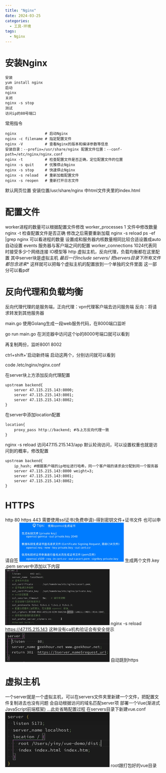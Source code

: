 ```yaml
---
title: "Nginx"
date: 2024-03-25
categories:
  - 工具-环境
tags:
  - Nginx
---
```


# 安装Nginx

~~~
安装 
yum install nginx
启动 
nginx
关闭 
nginx -s stop
测试
访问ip的80号端口
~~~
常用指令

~~~shell
nginx             # 启动Nginx
nginx -c filename # 指定配置⽂件
nginx -V          # 查看Nginx的版本和编译参数等信息
安装目录：--prefix=/usr/share/nginx 配置文件位置：--conf-path=/etc/nginx/nginx.conf
nginx -t          # 检查配置⽂件是否正确，定位配置⽂件的位置
nginx -s quit     # 优雅停⽌Nginx
nginx -s stop     # 快速停⽌Nginx
nginx -s reload   # 重新加载配置⽂件
nginx -s reopen   # 重新打开⽇志⽂件
~~~
默认网页位置
安装位置/usr/share/nginx 中html文件夹里的index.html

# 配置文件
worker进程的数量可以根据配置文件修改
worker_processes 1 文件中修改数量
nginx -t 检查配置文件是否正确
修改之后需要重新加载 nginx -s reload
ps -ef |grep nginx 可以看进程的数量 设置成和服务器内核数量相同比较合适设置成auto自动设置
events 服务器与客户端之间的配置 worker_connections 1024代表同时接受多少个网络连接 IO模型等
http 虚拟主机，反向代理，负载均衡都在这里配置 
其中server块是虚拟主机 **最后一行include servers/* 把servers目录下所有文件都包含进来** 这样就可以把每个虚拟主机的配置放到一个单独的文件里面
这一部分可以看pdf

# 反向代理和负载均衡

反向代理代理的是服务端，正向代理：vpn代理客户端去访问服务端 反向：将请求转发到其他服务器

main.go 使用Golang生成一段web服务代码，在8000端口监听

go run main.go 在浏览器中访问这个ip的8000号端口就可以看到

再复制两份，监听8001 8002

ctrl+shift+'启动新终端 启动这两个，分别访问就可以看到

code /etc/nginx/nginx.conf 

在server块上方添加反向代理配置

~~~
upstream backend{
	server 47.115.215.143:8000;
	server 47.115.215.143:8001;
	server 47.115.215.143:8002;
}
~~~

在server中添加location配置

~~~
location{
	proxy_pass http://backend; #与上方反向代理一致
}
~~~

nginx -s reload
访问47.115.215.143/app 默认轮询访问，可以设置权重也就是访问到的概率，修改配置

~~~
upstream backend{
	ip_hash; #根据客户端的ip地址进行哈希，同一个客户端的请求会分配到同一个服务器
	server 47.115.215.143:8000 weight=3;
	server 47.115.215.143:8001;
	server 47.115.215.143:8002;
}
~~~

# HTTPS
http 80 https 443 需要使用ssl证书(免费申请)-得到密钥文件+证书文件
也可以申请自签
<img src="./images/Nginx.assets/image-20240320192929544-1740971541980-29.png" alt="image-20240320192929544" style="zoom: 33%;" />
生成两个文件.key .pem
server中添加以下内容
<img src="./images/Nginx.assets/image-20240320193101594-1740971541980-31.png" alt="image-20240320193101594" style="zoom:33%;" />
nginx -s reload
https://47.115.215.143
这种没有ca机构验证会有安全提示
<img src="./images/Nginx.assets/image-20240320193308883-1740971541980-33.png" alt="image-20240320193308883" style="zoom:33%;" />
自动跳到https
# 虚拟主机
一个server就是一个虚拟主机，可以在servers文件夹里新建一个文件，把配置文件复制进去也没有问题
会自动根据访问的域名匹配server项
部署一个Vue(渐进式JavaScript前端框架)
...此处省略配置过程
在servers目录下新建vue.conf
<img src="./images/Nginx.assets/image-20240320193831477-1740971541980-35.png" alt="image-20240320193831477" style="zoom:33%;" />
root跟打包好的vue目录
